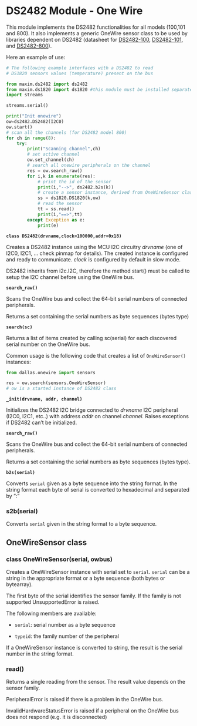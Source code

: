 # DS2482 Module - One Wire

This module implements the DS2482 functionalities for all models (100,101 and 800). It also implements a generic OneWire sensor class to be used by libraries dependent on DS2482 (datasheet for [DS2482-100](https://datasheets.maximintegrated.com/en/ds/DS2482-100.pdf), [DS2482-101](https://datasheets.maximintegrated.com/en/ds/DS2482-101.pdf), and [DS2482-800](https://datasheets.maximintegrated.com/en/ds/DS2482-800.pdf)).

Here an example of use:

```py
# The following example interfaces with a DS2482 to read
# DS1820 sensors values (temperature) present on the bus

from maxim.ds2482 import ds2482
from maxim.ds1820 import ds1820 #this module must be installed separately!
import streams

streams.serial()

print("Init onewire")
ow=ds2482.DS2482(I2C0)
ow.start()
# scan all the channels (for DS2482 model 800)
for ch in range(8):
    try:
        print("Scanning channel",ch)
        # set active channel
        ow.set_channel(ch)
        # search all onewire peripherals on the channel
        res = ow.search_raw()
        for i,k in enumerate(res):
            # print the id of the sensor
            print(i,"-->", ds2482.b2s(k))
            # create a sensor instance, derived from OneWireSensor class
            ss = ds1820.DS1820(k,ow)
            # read the sensor
            tt = ss.read()
            print(i,"==>",tt)
        except Exception as e:
            print(e)
```


**`class DS2482(drvname,clock=100000,addr=0x18)`**

Creates a DS2482 instance using the MCU I2C circuitry *drvname* (one of I2C0, I2C1, … check pinmap for details). The created instance is configured and ready to communicate. *clock* is configured by default in slow mode.

DS2482 inherits from i2c.I2C, therefore the method start() must be called to setup the I2C channel before using the OneWire bus.


**`search_raw()`**

Scans the OneWire bus and collect the 64-bit serial numbers of connected peripherals.

Returns a set containing the serial numbers as byte sequences (bytes type)


**`search(sc)`**

Returns a list of items created by calling sc(serial) for each discovered serial number on the OneWire bus.

Common usage is the following code that creates a list of `OneWireSensor()` instances:

```py
from dallas.onewire import sensors

res = ow.search(sensors.OneWireSensor)
# ow is a started instance of DS2482 class
```


**`_init(drvname, addr, channel)`**

Initializes the DS2482 I2C bridge connected to *drvname* I2C peripheral (I2C0, I2C1, etc..) with address *addr* on channel *channel.* Raises exceptions if DS2482 can’t be initialized.


**`search_raw()`**

Scans the OneWire bus and collect the 64-bit serial numbers of connected peripherals.

Returns a set containing the serial numbers as byte sequences (bytes type).


**`b2s(serial)`**

Converts ```serial``` given as a byte sequence into the string format. In the string format each byte of serial is converted to hexadecimal and separated by “:”


### s2b(serial)
Converts ```serial``` given in the string format to a byte sequence.

## OneWireSensor class


### class OneWireSensor(serial, owbus)
Creates a OneWireSensor instance with serial set to ```serial```. ```serial``` can be a string in the appropriate format
or a byte sequence (both bytes or bytearray).

The first byte of the serial identifies the sensor family. If the family is not supported
UnsupportedError is raised.

The following members are available:


* ```serial```: serial number as a byte sequence


* ```typeid```: the family number of the peripheral

If a OneWireSensor instance is converted to string, the result is the serial number in the string format.


### read()
Returns a single reading from the sensor. The result value depends on the sensor family.

PeripheralError is raised if there is a problem in the OneWire bus.

InvalidHardwareStatusError is raised if a peripheral on the OneWire bus does not respond (e.g. it is disconnected)
<!--stackedit_data:
eyJoaXN0b3J5IjpbMTQ1MzM2NzgzOF19
-->